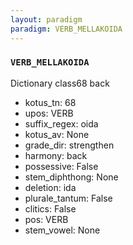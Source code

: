 ```yaml
---
layout: paradigm
paradigm: VERB_MELLAKOIDA
---
```

### ` VERB_MELLAKOIDA `

Dictionary class68 back
* kotus_tn: 68
* upos: VERB
* suffix_regex: oida
* kotus_av: None
* grade_dir: strengthen
* harmony: back
* possessive: False
* stem_diphthong: None
* deletion: ida
* plurale_tantum: False
* clitics: False
* pos: VERB
* stem_vowel: None
